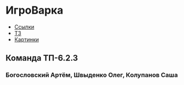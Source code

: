 # ИгроВарка

* [Ссылки](https://github.com/Metra345/GameCooker/wiki/%D0%94%D0%BE%D0%BC%D0%B0%D1%88%D0%BD%D1%8F%D1%8F)
* [ТЗ](https://github.com/Metra345/GameCooker/wiki/%D0%A2%D0%B5%D1%85%D0%BD%D0%B8%D1%87%D0%B5%D1%81%D0%BA%D0%BE%D0%B5-%D0%B7%D0%B0%D0%B4%D0%B0%D0%BD%D0%B8%D0%B5)
* [Картинки](https://github.com/Metra345/GameCooker/wiki/%D0%94%D0%B8%D0%B7%D0%B0%D0%B9%D0%BD-%D0%BF%D1%80%D0%BE%D1%82%D0%BE%D1%82%D0%B8%D0%BF)

## Команда ТП-6.2.3
### Богословский Артём, Швыденко Олег, Колупанов Саша
